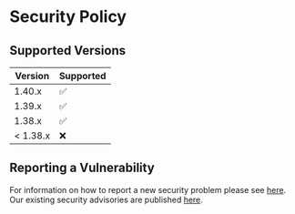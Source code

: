 # Security Policy

## Supported Versions

| Version | Supported          |
| ------- | ------------------ |
| 1.40.x   | :white_check_mark: |
| 1.39.x   | :white_check_mark: |
| 1.38.x   | :white_check_mark: |
| < 1.38.x | :x:                |

## Reporting a Vulnerability

For information on how to report a new security problem please see [here](https://www.talend.com/security/vulnerability-disclosure/).
Our existing security advisories are published [here](https://www.talend.com/security/incident-response/).
